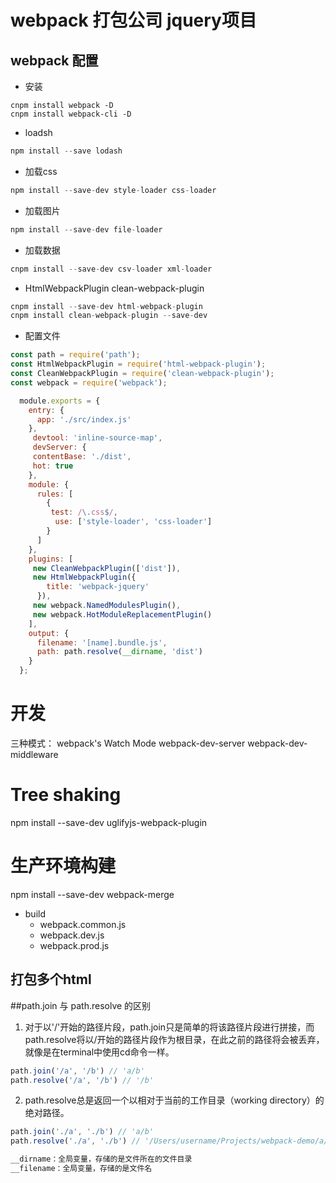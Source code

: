 # webpack 打包公司 jquery项目

## webpack 配置

- 安装
```npm
cnpm install webpack -D 
cnpm install webpack-cli -D 
```

- loadsh

```js
npm install --save lodash
```

- 加载css

```js
npm install --save-dev style-loader css-loader

```

- 加载图片
```js
npm install --save-dev file-loader

```

- 加载数据
```js
cnpm install --save-dev csv-loader xml-loader
```


- HtmlWebpackPlugin clean-webpack-plugin
```js
cnpm install --save-dev html-webpack-plugin
cnpm install clean-webpack-plugin --save-dev
```

- 配置文件
```js
const path = require('path');
const HtmlWebpackPlugin = require('html-webpack-plugin');
const CleanWebpackPlugin = require('clean-webpack-plugin');
const webpack = require('webpack');

  module.exports = {
    entry: {
      app: './src/index.js'
    },
     devtool: 'inline-source-map',
     devServer: {
     contentBase: './dist',
     hot: true
    },
    module: {
      rules: [
        {
         test: /\.css$/,
          use: ['style-loader', 'css-loader']
        }
      ]
    },
    plugins: [
     new CleanWebpackPlugin(['dist']),
     new HtmlWebpackPlugin({
        title: 'webpack-jquery'
      }),
     new webpack.NamedModulesPlugin(),
     new webpack.HotModuleReplacementPlugin()
    ],
    output: {
      filename: '[name].bundle.js',
      path: path.resolve(__dirname, 'dist')
    }
  };

```



# 开发
三种模式：
webpack's Watch Mode
webpack-dev-server
webpack-dev-middleware

# Tree shaking

npm install --save-dev uglifyjs-webpack-plugin


# 生产环境构建
npm install --save-dev webpack-merge

- build
  -  webpack.common.js
  -  webpack.dev.js
  -  webpack.prod.js

## 打包多个html




##path.join 与 path.resolve 的区别
1. 对于以'/'开始的路径片段，path.join只是简单的将该路径片段进行拼接，而path.resolve将以/开始的路径片段作为根目录，在此之前的路径将会被丢弃，就像是在terminal中使用cd命令一样。

```js
path.join('/a', '/b') // 'a/b'
path.resolve('/a', '/b') // '/b'
```
 

2. path.resolve总是返回一个以相对于当前的工作目录（working directory）的绝对路径。
```js
path.join('./a', './b') // 'a/b'
path.resolve('./a', './b') // '/Users/username/Projects/webpack-demo/a/b'
```

```js
__dirname：全局变量，存储的是文件所在的文件目录
__filename：全局变量，存储的是文件名
```
